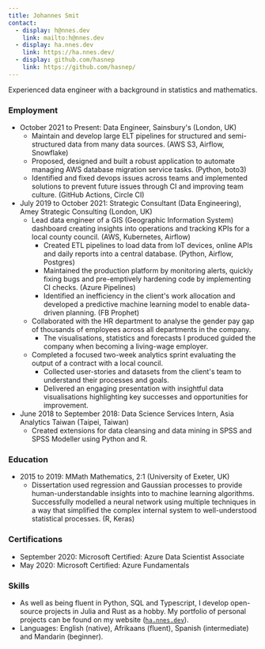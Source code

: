 ```yaml
---
title: Johannes Smit
contact:
  - display: h@nnes.dev
    link: mailto:h@nnes.dev
  - display: ha.nnes.dev
    link: https://ha.nnes.dev/
  - display: github.com/hasnep
    link: https://github.com/hasnep/
---
```


Experienced data engineer with a background in statistics and mathematics.

### Employment

- October 2021 to Present: Data Engineer, Sainsbury's (London, UK)
  - Maintain and develop large ELT pipelines for structured and semi-structured data from many data sources. (AWS S3, Airflow, Snowflake)
  - Proposed, designed and built a robust application to automate managing AWS database migration service tasks. (Python, boto3)
  - Identified and fixed devops issues across teams and implemented solutions to prevent future issues through CI and improving team culture. (GitHub Actions, Circle CI)
- July 2019 to October 2021: Strategic Consultant (Data Engineering), Amey Strategic Consulting (London, UK)
  - Lead data engineer of a GIS (Geographic Information System) dashboard creating insights into operations and tracking KPIs for a local county council. (AWS, Kubernetes, Airflow)
    - Created ETL pipelines to load data from IoT devices, online APIs and daily reports into a central database. (Python, Airflow, Postgres)
    - Maintained the production platform by monitoring alerts, quickly fixing bugs and pre-emptively hardening code by implementing CI checks. (Azure Pipelines)
    - Identified an inefficiency in the client's work allocation and developed a predictive machine learning model to enable data-driven planning. (FB Prophet)
  - Collaborated with the HR department to analyse the gender pay gap of thousands of employees across all departments in the company.
    - The visualisations, statistics and forecasts I produced guided the company when becoming a living-wage employer.
  - Completed a focused two-week analytics sprint evaluating the output of a contract with a local council.
    - Collected user-stories and datasets from the client's team to understand their processes and goals.
    - Delivered an engaging presentation with insightful data visualisations highlighting key successes and opportunities for improvement.
- June 2018 to September 2018: Data Science Services Intern, Asia Analytics Taiwan (Taipei, Taiwan)
  - Created extensions for data cleansing and data mining in SPSS and SPSS Modeller using Python and R.

### Education

- 2015 to 2019: MMath Mathematics, 2:1 (University of Exeter, UK)
  - Dissertation used regression and Gaussian processes to provide human-understandable insights into to machine learning algorithms.
    Successfully modelled a neural network using multiple techniques in a way that simplified the complex internal system to well-understood statistical processes. (R, Keras)

### Certifications

- September 2020: Microsoft Certified: Azure Data Scientist Associate
- May 2020: Microsoft Certified: Azure Fundamentals

### Skills

- As well as being fluent in Python, SQL and Typescript, I develop open-source projects in Julia and Rust as a hobby.
  My portfolio of personal projects can be found on my website ([`ha.nnes.dev`](https://ha.nnes.dev/)).
- Languages: English (native), Afrikaans (fluent), Spanish (intermediate) and Mandarin (beginner).
